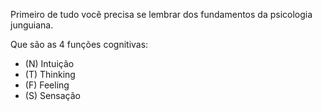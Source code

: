 Primeiro de tudo você precisa se lembrar dos fundamentos da psicologia junguiana. 

Que são as 4 funções cognitivas: 
- (N) Intuição
- (T) Thinking
- (F) Feeling 
- (S) Sensação


